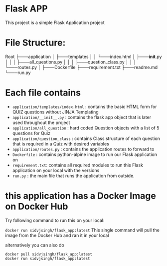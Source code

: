# Flask APP
This project is a simple Flask Application project

# File Structure:
Root
├───application
│    ├───templates
│    │         └───index.html
│    ├───__init__.py
│    │
│    ├───all_questions.py
│    │
│    ├───question_class.py
│    │
│    └───routes.py
│
├───Dockerfile
├───requirement.txt
├───readme.md
└───run.py

# Each file contains
- ```application/templates/index.html```   : contains the basic HTML form for QUIZ questions without JINJA Templating
- ```application/__init__.py```   : contains the flask app object that is later used throughout the project
- ```application/all_question```  : hard coded Question objects with a list of 5 questions for Quiz
- ```application/question_class``` : contains Class structure of each question that is required in a Quiz with desired variables
- ```application/routes.py```  : contains the application routes to forward to
- ```Dockerfile``` : contains python-alpine image to run our Flask application on
- ```requirement.txt```: contains all required modules to run this Flask application on your local with the versions
- ```run.py``` : the main file that runs the application from outside.


# this application has a Docker Image on Docker Hub
Try following command to run this on your local:

 ``` docker run sidvjsingh/flask_app:latest ```
This single command will pull the image from the Docker Hub and ran it in your local

alternatively you can also do

```
docker pull sidvjsingh/flask_app:latest
docker run sidvjsingh/flask_app:latest
```